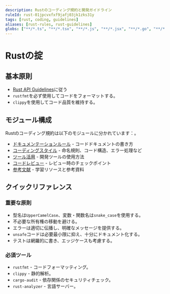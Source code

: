 ```yaml
---
description: Rustのコーディング規約と開発ガイドライン
ruleId: rust-01jpcvxfxf9jafj03jk1zks31y
tags: [rust, coding, guidelines]
aliases: [rust-rules, rust-guidelines]
globs: ["**/*.ts", "**/*.tsx", "**/*.js", "**/*.jsx", "**/*.go", "**/*.rs", "**/*.scala"]
---
```


# Rustの掟

## 基本原則

- [Rust API Guidelines](https://rust-lang.github.io/api-guidelines/)に従う
- `rustfmt`を必ず使用してコードをフォーマットする。
- `clippy`を使用してコード品質を維持する。

## モジュール構成

Rustのコーディング規約は以下のモジュールに分かれています：。

- [ドキュメンテーションルール](rust/rustdoc.md) - コードドキュメントの書き方
- [コーディングスタイル](rust/ruststyle.md) - 命名規則、コード構造、エラー処理など
- [ツール活用](rust/rusttools.md) - 開発ツールの使用方法
- [コードレビュー](rust/rustreview.md) - レビュー時のチェックポイント
- [参考文献](rust/rustrefs.md) - 学習リソースと参考資料

## クイックリファレンス

### 重要な原則

- 型名は`UpperCamelCase`、変数・関数名は`snake_case`を使用する。
- 不必要な所有権の移動を避ける。
- エラーは適切に伝播し、明確なメッセージを提供する。
- `unsafe`コードは必要最小限に抑え、十分にドキュメント化する。
- テストは網羅的に書き、エッジケースも考慮する。

### 必須ツール

- `rustfmt` - コードフォーマッティング。
- `clippy` - 静的解析。
- `cargo-audit` - 依存関係のセキュリティチェック。
- `rust-analyzer` - 言語サーバー。

